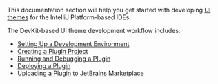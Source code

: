 [//]: # (title: Developing a UI Theme)

<!-- Copyright 2000-2022 JetBrains s.r.o. and contributors. Use of this source code is governed by the Apache 2.0 license. -->

This documentation section will help you get started with developing [UI themes](types_of_plugins.md#ui-themes) for the IntelliJ Platform-based IDEs.

The DevKit-based UI theme development workflow includes:

* [Setting Up a Development Environment](setting_up_environment.md)
* [Creating a Plugin Project](creating_plugin_project.md)
* [Running and Debugging a Plugin](running_and_debugging_a_plugin.md)
* [Deploying a Plugin](deploying_plugin.md)
* [Uploading a Plugin to JetBrains Marketplace](publishing_plugin.md#uploading-a-plugin-to-jetbrains-marketplace)
